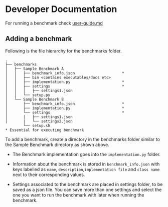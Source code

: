 # Developer Documentation

For running a benchmark check [user-guide.md](user-guide.md)
## Adding a benchmark 

Following is the file hierarchy for the benchmarks folder.
```
.
├── benchmarks
│   ├── Sample Benchmark A
│   │   ├── benchmark_info.json                     *
│   │   ├── bin <contains executables/docs etc>
│   │   ├── implementation.py                       *
│   │   ├── settings                                *
│   │   │   ├── settings1.json
│   │   └── setup.py
│   └── Sample Benchmark B
│       ├── benchmark_info.json                     *
│       ├── implementation.py                       *
│       └── settings                                *
│       |   ├── settings1.json
│       |   └── settings2.json
        └── setup.sh
* Essential for executing benchmark
```
To add a benchmark, create a directory in the benchmarks folder similar to the Sample Benchmark directory as shown above.

-  The Benchmark implementation goes into the ```implementation.py``` folder. 

- Information about the benchmark is stored in ```benchmark_info.json``` with keys labelled as ```name```, ```description```,```implementation file``` and ```class name``` next to their corresponding values.

- Settings associated to the benchmark are placed in settings folder, to be saved as a json file. You can save more than one settings and select the one you want to run the benchmark with later when running the benchmark. 


